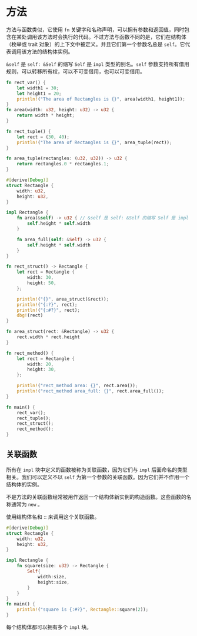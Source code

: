 # 方法

方法与函数类似，它使用 `fn` 关键字和名称声明，可以拥有参数和返回值，同时包含在某处调用该方法时会执行的代码。不过方法与函数不同的是，它们在结构体（枚举或 trait 对象）的上下文中被定义。并且它们第一个参数名总是 `self`。它代表调用该方法的结构体实例。

`&self` 是 `self: &Self` 的缩写 `Self` 是 `impl` 类型的别名。`self` 参数支持所有借用规则，可以转移所有权，可以不可变借用，也可以可变借用。

```rust
fn rect_var() {
    let width1 = 30;
    let height1 = 20;
    println!("The area of Rectangles is {}", area(width1, height1));
}
fn area(width: u32, height: u32) -> u32 {
    return width * height;
}

fn rect_tuple() {
    let rect = (30, 40);
    println!("The area of Rectangles is {}", area_tuple(rect));
}

fn area_tuple(rectangles: (u32, u32)) -> u32 {
    return rectangles.0 * rectangles.1;
}

#[derive(Debug)]
struct Rectangle {
    width: u32,
    height: u32,
}

impl Rectangle {
    fn area(&self) -> u32 { // &self 是 self: &Self 的缩写 Self 是 impl 类型的别名
        self.height * self.width
    }

    fn area_full(self: &Self) -> u32 {
        self.height * self.width
    }
}

fn rect_struct() -> Rectangle {
    let rect = Rectangle {
        width: 30,
        height: 50,
    };

    println!("{}", area_struct(&rect));
    println!("{:?}", rect);
    println!("{:#?}", rect);
    dbg!(rect)
}

fn area_struct(rect: &Rectangle) -> u32 {
    rect.width * rect.height
}

fn rect_method() {
    let rect = Rectangle {
        width: 20,
        height: 30,
    };

    println!("rect_method area: {}", rect.area());
    println!("rect_method area_full: {}", rect.area_full());
}

fn main() {
    rect_var();
    rect_tuple();
    rect_struct();
    rect_method();
}

```

## 关联函数

所有在 `impl` 块中定义的函数被称为关联函数，因为它们与 `impl` 后面命名的类型相关。我们可以定义不以 `self` 为第一个参数的关联函数。因为它们并不作用一个结构体的实例。

不是方法的关联函数经常被用作返回一个结构体新实例的构造函数。这些函数的名称通常为 `new`
。

使用结构体名和 :: 来调用这个关联函数。

```rust
#[derive(Debug)]
struct Rectangle {
    width: u32,
    height: u32,
}

impl Rectangle {
    fn square(size: u32) -> Rectangle {
        Self{
            width:size,
            height:size,
        }
    }
}
fn main() {
    println!("square is {:#?}", Rectangle::square(2));
}

```

每个结构体都可以拥有多个 `impl` 块。